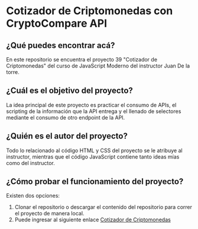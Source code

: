# Cotizador de Criptomonedas con CryptoCompare API

## ¿Qué puedes encontrar acá?
En este repositorio se encuentra el proyecto 39 "Cotizador de Criptomonedas" del curso de JavaScript Moderno del instructor Juan De la torre.

## ¿Cuál es el objetivo del proyecto?
La idea principal de este proyecto es practicar el consumo de APIs, el scripting de la información que la API entrega y el llenado de selectores mediante el consumo de otro endpoint de la API.

## ¿Quién es el autor del proyecto?
Todo lo relacionado al código HTML y CSS del proyecto se le atribuye al instructor, mientras que el código JavaScript contiene tanto ideas mías como del instructor.

## ¿Cómo probar el funcionamiento del proyecto?

Existen dos opciones:

1. Clonar el repositorio o descargar el contenido del repositorio para correr el proyecto de manera local.
2. Puede ingresar al siguiente enlace [Cotizador de Criptomonedas](https://condescending-kare-a2dcd1.netlify.app)